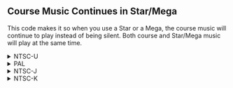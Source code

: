 ## Course Music Continues in Star/Mega

This code makes it so when you use a Star or a Mega, the course music will continue to play instead of being silent. Both course and Star/Mega music will play at the same time.

<details>
<summary>NTSC-U</summary>

```powerpc
047083D8 60000000
```
</details>

<details>
<summary>PAL</summary>

```powerpc
0470FE7C 60000000
```
</details>

<details>
<summary>NTSC-J</summary>

```powerpc
0470F4E8 60000000
```
</details>

<details>
<summary>NTSC-K</summary>

```powerpc
046FE224 60000000
```
</details>